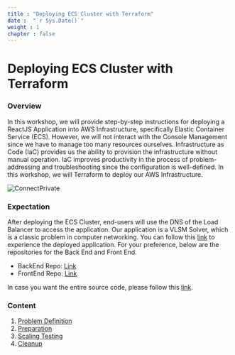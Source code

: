 ```yaml
---
title : "Deploying ECS Cluster with Terraform"
date :  "`r Sys.Date()`" 
weight : 1 
chapter : false
---
```

# Deploying ECS Cluster with Terraform

### Overview

In this workshop, we will provide step-by-step instructions for deploying a ReactJS Application into AWS Infrastructure, specifically Elastic Container Service (ECS). However, we will not interact with the Console Management since we have to manage too many resources ourselves. Infrastructure as Code (IaC) provides us the ability to provision the infrastructure without manual operation. IaC improves productivity in the process of problem-addressing and troubleshooting since the configuration is well-defined. In this workshop, we will Terraform to deploy our AWS Infrastructure.

![ConnectPrivate](/FCJ2024-Workshop1/images/arc-log.png) 

### Expectation

After deploying the ECS Cluster, end-users will use the DNS of the Load Balancer to access the application. Our application is a VLSM Solver, which is a classic problem in computer networking. You can follow this [link](http://vlsm.heyyytamvo.io.vn) to experience the deployed application. For your preference, below are the repositories for the Back End and Front End. 

+ BackEnd Repo: [Link](https://github.com/heyyytamvo/VLSM-Solver-BE)
+ FrontEnd Repo: [Link](https://github.com/heyyytamvo/VLSM-Solver-FE)

In case you want the entire source code, please follow this [link](https://github.com/heyyytamvo/AWS-DevOps/tree/main/ECS/AWS-FCJ-WORKSHOP).

### Content

 1. [Problem Definition](1-introduce/)
 2. [Preparation](2-Prerequiste/)
 3. [Scaling Testing](3-Scaling-Check/)
 4. [Cleanup](4-cleanup/)
